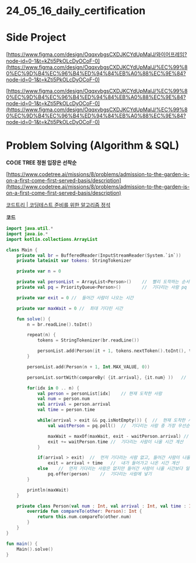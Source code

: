 # 24_05_16_daily_certification

# Side Project

[https://www.figma.com/design/OqqxvbgsCXDJKCYdUpMalJ/와이어프레임?node-id=0-1&t=kZti5PkOLcDyOCoF-0](https://www.figma.com/design/OqqxvbgsCXDJKCYdUpMalJ/%EC%99%80%EC%9D%B4%EC%96%B4%ED%94%84%EB%A0%88%EC%9E%84?node-id=0-1&t=kZti5PkOLcDyOCoF-0)

[https://www.figma.com/design/OqqxvbgsCXDJKCYdUpMalJ/%EC%99%80%EC%9D%B4%EC%96%B4%ED%94%84%EB%A0%88%EC%9E%84?node-id=0-1&t=kZti5PkOLcDyOCoF-0](https://www.figma.com/design/OqqxvbgsCXDJKCYdUpMalJ/%EC%99%80%EC%9D%B4%EC%96%B4%ED%94%84%EB%A0%88%EC%9E%84?node-id=0-1&t=kZti5PkOLcDyOCoF-0)

# Problem Solving (Algorithm & SQL)

**CO{)E TREE 정원 입장은 선착순**

[https://www.codetree.ai/missions/8/problems/admission-to-the-garden-is-on-a-first-come-first-served-basis/description](https://www.codetree.ai/missions/8/problems/admission-to-the-garden-is-on-a-first-come-first-served-basis/description)

[코드트리 | 코딩테스트 준비를 위한 알고리즘 정석](https://www.codetree.ai/missions/8/problems/admission-to-the-garden-is-on-a-first-come-first-served-basis/description)

**코드** 

```kotlin
import java.util.*
import java.io.*
import kotlin.collections.ArrayList

class Main {
    private val br = BufferedReader(InputStreamReader(System.`in`))
    private lateinit var tokens: StringTokenizer

    private var n = 0

    private val personList = ArrayList<Person>()    //  빨리 도착하는 순서
    private val pq = PriorityQueue<Person>()        //  기다리는 사람 pq

    private var exit = 0 //  들어간 사람이 나오는 시간

    private var maxWait = 0 //  최대 기다린 시간

    fun solve() {
        n = br.readLine().toInt()

        repeat(n) {
            tokens = StringTokenizer(br.readLine())

            personList.add(Person(it + 1, tokens.nextToken().toInt(), tokens.nextToken().toInt()))
        }

        personList.add(Person(n + 1, Int.MAX_VALUE, 0))

        personList.sortWith(compareBy( {it.arrival}, {it.num} ))   //  도착 시간이 빠른 순으로 정렬, 도착 시간이 같을 경우 번호표 번호가 빠른 순으로 정렬

        for(idx in 0 .. n) {
            val person = personList[idx]    // 현재 도착한 사람
            val num = person.num
            val arrival = person.arrival
            val time = person.time

            while(arrival > exit && pq.isNotEmpty()) {  //  현재 도착한 사람 도착 시간이 이전 있던 사람 나오는 시간보다 늦고, 먼저 기다리는 사람이 있을 경우
                val waitPerson = pq.poll()  //  기다리는 사람 중 가장 우선순위 높은 사람이 먼저 들어감

                maxWait = maxOf(maxWait, exit - waitPerson.arrival) //  기다리는 사람이 기다린 시간과 비교
                exit += waitPerson.time //  기다리는 사람이 나올 시간 계산
            }

            if(arrival > exit)  //  먼저 기다리는 사람 없고, 들어간 사람이 나올 시간보다 늦게 도착한 경우
                exit = arrival + time   //  내가 들어가고 나온 시간 계산
            else    //  먼저 기다리는 사람은 없지만 들어간 사람이 나올 시간보다 일찍 도착한 경우
                pq.offer(person)    //  기다리는 사람에 넣기
        }

        println(maxWait)
    }

    private class Person(val num : Int, val arrival : Int, val time : Int) : Comparable<Person> {
        override fun compareTo(other: Person): Int {
            return this.num.compareTo(other.num)
        }
    }
}

fun main() {
    Main().solve()
}
```
